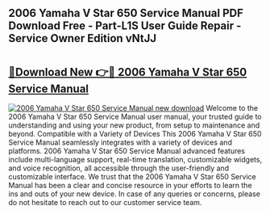 ## 2006 Yamaha V Star 650 Service Manual PDF Download Free - Part-L1S User Guide Repair - Service Owner Edition vNtJJ

# <h2><a href="http://bc15734.oget.top/?id=2006+Yamaha+V+Star+650+Service+Manual">🔗Download New 👉🔴 2006 Yamaha V Star 650 Service Manual</a></h2>

[![2006 Yamaha V Star 650 Service Manual new download](https://i.imgur.com/5g1atiW.png)](http://bc15734.oget.top/?id=2006+Yamaha+V+Star+650+Service+Manual)
Welcome to the 2006 Yamaha V Star 650 Service Manual user manual, your trusted guide to understanding and using your new product, from setup to maintenance and beyond. Compatible with a Variety of Devices This 2006 Yamaha V Star 650 Service Manual seamlessly integrates with a variety of devices and platforms. 2006 Yamaha V Star 650 Service Manual advanced features include multi-language support, real-time translation, customizable widgets, and voice recognition, all accessible through the user-friendly and customizable interface. We trust that the 2006 Yamaha V Star 650 Service Manual has been a clear and concise resource in your efforts to learn the ins and outs of your new device. In case of any queries or concerns, please do not hesitate to reach out to our customer service team.
